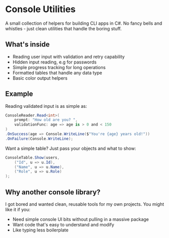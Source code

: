 # Console Utilities
A small collection of helpers for building CLI apps in C#. No fancy bells and whistles - just clean utilities that handle the boring stuff.

## What's inside
- Reading user input with validation and retry capability
- Hidden input reading, e.g for passwords
- Simple progress tracking for long operations  
- Formatted tables that handle any data type
- Basic color output helpers

## Example 
Reading validated input is as simple as:
```csharp
ConsoleReader.Read<int>(
    prompt: "How old are you? ",
    validationFunc: age => age is > 0 and < 150
)
.OnSuccess(age => Console.WriteLine($"You're {age} years old!"))
.OnFailure(Console.WriteLine);
```
Want a simple table? Just pass your objects and what to show:
```csharp
ConsoleTable.Show(users,
    ("Id", u => u.Id),
    ("Name", u => u.Name),
    ("Role", u => u.Role)
);
```

## Why another console library?
I got bored and wanted clean, reusable tools for my own projects. You might like it if you:
- Need simple console UI bits without pulling in a massive package
- Want code that's easy to understand and modify
- Like typing less boilerplate
